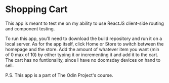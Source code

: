 # Shopping Cart

This app is meant to test me on my ability to use ReactJS client-side routing and component testing.

To run this app, you'll need to download the build repository and run it on a local server. As for the app itself, click Home or Store to switch between the homepage and the store. Add the amount of whatever item you want (min of 0 max of 10) by either typing it or incrementing it and add it to the cart. The cart has no funtionality, since I have no doomsday devices on hand to sell.

P.S. This app is a part of The Odin Project's course.
